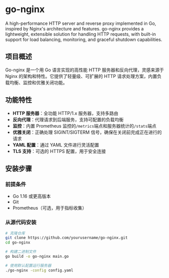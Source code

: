 # go-nginx

A high-performance HTTP server and reverse proxy implemented in Go, inspired by Nginx's architecture and features.
go-nginx provides a lightweight, extensible solution for handling HTTP requests, with built-in support for load balancing, monitoring, and graceful shutdown capabilities.

## 项目概述

Go-nginx 是一个用 Go 语言实现的高性能 HTTP 服务器和反向代理，灵感来源于 Nginx 的架构和特性。它提供了轻量级、可扩展的 HTTP 请求处理方案，内置负载均衡、监控和优雅关闭功能。

## 功能特性

- **HTTP 服务器**：全功能 HTTP/1.x 服务器，支持多路由
- **反向代理**：代理请求到后端服务，支持可配置的负载均衡
- **监控**：内置 Prometheus 监控的`/metrics`端点和服务器统计的`/stats`端点
- **优雅关闭**：正确处理 SIGINT/SIGTERM 信号，确保在关闭前完成正在进行的请求
- **YAML 配置**：通过 YAML 文件进行灵活配置
- **TLS 支持**：可选的 HTTPS 配置，用于安全连接

## 安装步骤

### 前提条件

- Go 1.16 或更高版本
- Git
- Prometheus（可选，用于指标收集）

### 从源代码安装

```bash
# 克隆仓库
git clone https://github.com/yourusername/go-nginx.git
cd go-nginx

# 构建二进制文件
go build -o go-nginx main.go

# 使用默认配置运行服务器
./go-nginx -config config.yaml
```
